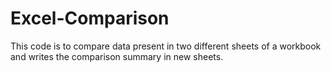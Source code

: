 # Excel-Comparison
This code is to compare data present in two different sheets of a workbook and writes the comparison summary in new sheets.
